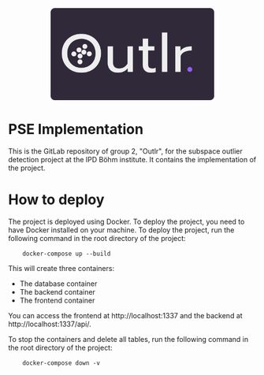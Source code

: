 <div style="text-align:center;">
  <img src="./Logo.png" style="width:66%; height:66%;"  alt="Outlr-Logo"/>
</div>

# PSE Implementation

This is the GitLab repository of group 2, "Outlr", for the subspace outlier detection project at the IPD Böhm institute.
It contains the implementation of the project.

# How to deploy
The project is deployed using Docker. To deploy the project, you need to have Docker installed on your machine.
To deploy the project, run the following command in the root directory of the project:
````commandline
    docker-compose up --build
````
This will create three containers:
- The database container
- The backend container
- The frontend container

You can access the frontend at http://localhost:1337 and the backend at http://localhost:1337/api/.

To stop the containers and delete all tables, run the following command in the root directory of the project:
````commandline
    docker-compose down -v
````
